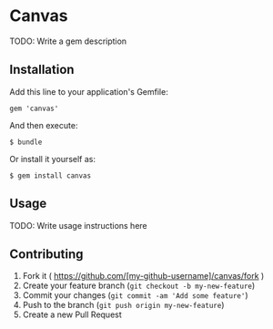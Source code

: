 # Canvas

TODO: Write a gem description

## Installation

Add this line to your application's Gemfile:

    gem 'canvas'

And then execute:

    $ bundle

Or install it yourself as:

    $ gem install canvas

## Usage

TODO: Write usage instructions here

## Contributing

1. Fork it ( https://github.com/[my-github-username]/canvas/fork )
2. Create your feature branch (`git checkout -b my-new-feature`)
3. Commit your changes (`git commit -am 'Add some feature'`)
4. Push to the branch (`git push origin my-new-feature`)
5. Create a new Pull Request
